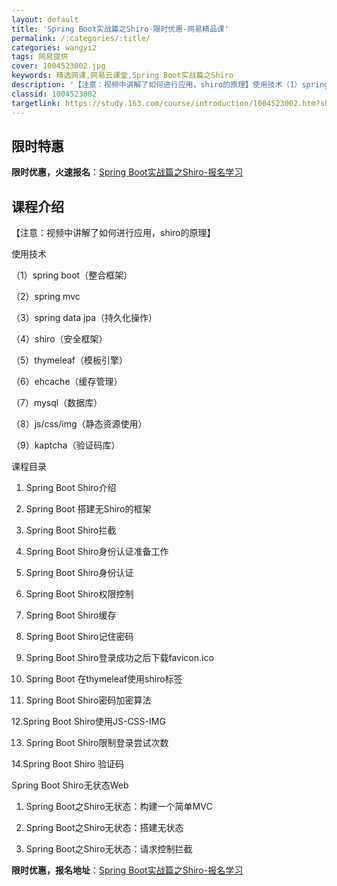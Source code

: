 ```yaml
---
layout: default
title: 'Spring Boot实战篇之Shiro-限时优惠-网易精品课'
permalink: /:categories/:title/
categories: wangyi2
tags: 网易提供
cover: 1004523002.jpg
keywords: 精选网课,网易云课堂,Spring Boot实战篇之Shiro
description: '【注意：视频中讲解了如何进行应用，shiro的原理】使用技术（1）springboot（整合框架）（2）springmv'
classid: 1004523002
targetlink: https://study.163.com/course/introduction/1004523002.htm?share=1&shareId=1025206652&utm_campaign=share&utm_medium=iphoneShare&utm_source=&utm_u=1025206652
---
```


## 限时特惠

**限时优惠，火速报名**：[Spring Boot实战篇之Shiro-报名学习](https://study.163.com/course/introduction/1004523002.htm?share=1&shareId=1025206652&utm_campaign=share&utm_medium=iphoneShare&utm_source=&utm_u=1025206652)

## 课程介绍

【注意：视频中讲解了如何进行应用，shiro的原理】

使用技术

（1）spring boot（整合框架）

（2）spring mvc

（3）spring data jpa（持久化操作）

（4）shiro（安全框架）

（5）thymeleaf（模板引擎）

（6）ehcache（缓存管理）

（7）mysql（数据库）

（8）js/css/img（静态资源使用）

（9）kaptcha（验证码库）



课程目录

1. Spring Boot Shiro介绍

 

2. Spring Boot 搭建无Shiro的框架

 

3. Spring Boot Shiro拦截

 

4. Spring Boot Shiro身份认证准备工作

 

5. Spring Boot Shiro身份认证

 

6. Spring Boot Shiro权限控制

 

7. Spring Boot Shiro缓存

 

8. Spring Boot Shiro记住密码

 

9. Spring Boot Shiro登录成功之后下载favicon.ico

 

10. Spring Boot 在thymeleaf使用shiro标签

 

11. Spring Boot Shiro密码加密算法

 

12.Spring Boot Shiro使用JS-CSS-IMG

 

13. Spring Boot Shiro限制登录尝试次数

 

14.Spring Boot Shiro 验证码

 

 

Spring Boot Shiro无状态Web

 

1. Spring Boot之Shiro无状态：构建一个简单MVC

 

2. Spring Boot之Shiro无状态：搭建无状态

 

3. Spring Boot之Shiro无状态：请求控制拦截

**限时优惠，报名地址**：[Spring Boot实战篇之Shiro-报名学习](https://study.163.com/course/introduction/1004523002.htm?share=1&shareId=1025206652&utm_campaign=share&utm_medium=iphoneShare&utm_source=&utm_u=1025206652)

